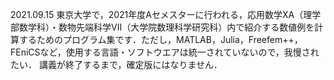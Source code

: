 2021.09.15
東京大学で，2021年度Aセメスターに行われる，応用数学XA（理学部数学科）・数物先端科学VII（大学院数理科学研究科）内で紹介する数値例を計算するためのプログラム集です．ただし，MATLAB，Julia，Freefem++，FEniCSなど，使用する言語・ソフトウエアは統一されていないので，我慢されたい．
講義が終了するまで，確定版にはなりません．

